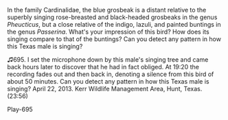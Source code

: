 In the family Cardinalidae, the blue grosbeak is a distant relative to
the superbly singing rose-breasted and black-headed grosbeaks in the
genus *Pheucticus*, but a close relative of the indigo, lazuli, and
painted buntings in the genus *Passerina*. What's your impression of
this bird? How does its singing compare to that of the buntings? Can you
detect any pattern in how this Texas male is singing?

♫695. I set the microphone down by this male's singing tree and came
back hours later to discover that he had in fact obliged. At 19:20 the
recording fades out and then back in, denoting a silence from this bird
of about 50 minutes. Can you detect any pattern in how this Texas male
is singing? April 22, 2013. Kerr Wildlife Management Area, Hunt, Texas.
(23:56)

Play-695
